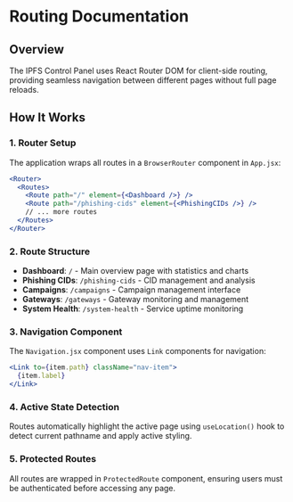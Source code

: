 # Routing Documentation

## Overview
The IPFS Control Panel uses React Router DOM for client-side routing, providing seamless navigation between different pages without full page reloads.

## How It Works

### 1. Router Setup
The application wraps all routes in a `BrowserRouter` component in `App.jsx`:
```jsx
<Router>
  <Routes>
    <Route path="/" element={<Dashboard />} />
    <Route path="/phishing-cids" element={<PhishingCIDs />} />
    // ... more routes
  </Routes>
</Router>
```

### 2. Route Structure
- **Dashboard**: `/` - Main overview page with statistics and charts
- **Phishing CIDs**: `/phishing-cids` - CID management and analysis
- **Campaigns**: `/campaigns` - Campaign management interface
- **Gateways**: `/gateways` - Gateway monitoring and management
- **System Health**: `/system-health` - Service uptime monitoring

### 3. Navigation Component
The `Navigation.jsx` component uses `Link` components for navigation:
```jsx
<Link to={item.path} className="nav-item">
  {item.label}
</Link>
```

### 4. Active State Detection
Routes automatically highlight the active page using `useLocation()` hook to detect current pathname and apply active styling.

### 5. Protected Routes
All routes are wrapped in `ProtectedRoute` component, ensuring users must be authenticated before accessing any page.
